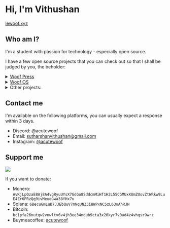 # Hi, I'm Vithushan

[lewoof.xyz](https://lewoof.xyz)

## Who am I?

I'm a student with passion for technology - especially open source.

I have a few open source projects that you can check out so that I shall be judged by you, the beholder:

<details>
    <summary><a href="https://press.lewoof.xyz">Woof Press</a></summary>

    When I started learning Latin, I was unironically shocked by the fact that it was hard to find copies of old books that used the dead language. This project aims to overcome this issue by printing old books requested by you (the reader) with or without translation.

    - [Site](https://press.lewoof.xyz)
    - [Site source code](https://github.com/acutewoof/print-books-href)

</details>

<details>
    <summary><a href="https://os.lewoof.xyz">Woof OS</a></summary>

    Woof OS is a simple respin of Arch Linux with a focus on simplicity and speed. The main focus was to recreate my personal setup (only applies to the Qtile edition) in a way that is easy for install and get up and running quickly. The distro is designed to be a daily driver for those who want a system close to Arch Linux without the hassle of setting up everything from scratch.

    - [Site](https://os.lewoof.xyz)
    - [Organisation](https://github.com/woof-os)

</details>

<details>
    <summary>Other projects:</summary>

    - [Portfolio](https://lewoof.xyz)
    - [Repositories](https://github.com/ACuteWoof?tab=repositories)

</details>

## Contact me

I'm available on the following platforms, you can usually expect a response within 3 days.

- Discord: @acutewoof
- Email: sutharshanvithushan@gmail.com
- Instagram: [@acutewoof](https://instagram.com/acutewoof)

## Support me

[![](https://img.shields.io/badge/Buy_Me_A_Coffee-FFDD00?style=for-the-badge&logo=buy-me-a-coffee&logoColor=black)](https://buymeacoffee.com/acutewoof)

If you want to donate:

- Monero: `AvKjLpQzaE8Aj8A4vgRyuUYsX7GdGo8SddcmMiHf1H2L55CGMUxKUmZUovZtWRkw9LuE4Zr6PRzQg9ivMeueGwa38YHx7u`
- Solana: `6BecuGmLuD7JJEbQuV7mNqUNZ3i8WPxNC5zL63oAhRJH`
- Bitcoin: `bc1pfa26nutqw2vnwltv6v4jh3ee34nduh9cta3x20kyr7v0ad4z4vhqsr9wrz`
- Buymeacoffee: [acutewoof](https://buymeacoffee.com/acutewoof)
